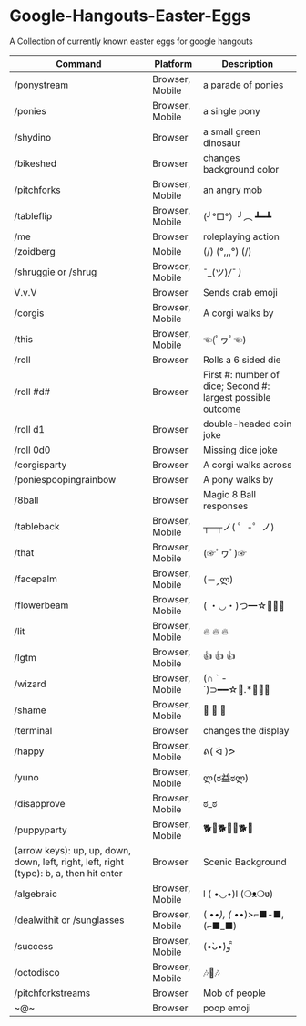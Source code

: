 # Google-Hangouts-Easter-Eggs
A Collection of currently known easter eggs for google hangouts

| Command     | Platform        |  Description             |
| ----------- | --------------- | ------------------------ |
| /ponystream | Browser, Mobile | a parade of ponies       |
| /ponies     | Browser, Mobile | a single pony            |
| /shydino    | Browser         | a small green dinosaur   |
| /bikeshed   | Browser         | changes background color |
| /pitchforks | Browser, Mobile | an angry mob             |
| /tableflip  | Browser, Mobile | (╯°□°）╯︵ ┻━┻           |
| /me         | Browser         | roleplaying action       |
| /zoidberg   | Mobile          | (\/) (°,,,°) (\/)        |
| /shruggie or /shrug  | Browser, Mobile | ¯\_(ツ)_/¯            )_ |
| V.v.V       | Browser         | Sends crab emoji         |
| /corgis     | Browser, Mobile | A corgi walks by         |
| /this       | Browser, Mobile | ☜(ﾟヮﾟ☜)                |
| /roll       | Browser         | Rolls a 6 sided die      |
| /roll #d#   | Browser         | First #: number of dice; Second #: largest possible outcome |
| /roll d1    | Browser         | double-headed coin joke  |
| /roll 0d0   | Browser         | Missing dice joke        |
| /corgisparty | Browser        | A corgi walks across     |
| /poniespoopingrainbow | Browser | A pony walks by       |
| /8ball      | Browser          | Magic 8 Ball responses |
| /tableback  | Browser, Mobile | ┬─┬ノ( ゜-゜ノ) |
| /that        | Browser, Mobile | (☞ﾟヮﾟ)☞ |
| /facepalm     | Browser, Mobile   | (－‸ლ) |
| /flowerbeam   | Browser, Mobile    | ( ・◡・)つ━☆🌸🌺🌼|
| /lit           | Browser, Mobile    |  🔥 🔥 🔥  |
| /lgtm         | Browser, Mobile   |  👍 👍 👍 |
| /wizard       | Browser, Mobile    | (∩ ` -´)⊃━━☆ﾟ.*･｡ﾟ |
| /shame      | Browser, Mobile   |  🔔 🔔 🔔 |
| /terminal   | Browser          | changes the display |
| /happy  | Browser, Mobile | ᕕ( ᐛ )ᕗ |
| /yuno    | Browser, Mobile | ლ(ಠ益ಠლ) |
| /disapprove | Browser, Mobile | ಠ_ಠ |
| /puppyparty | Browser, Mobile | 🐕🐩🐕🙌🐩🐕🐩 |
| (arrow keys): up, up, down, down, left, right, left, right (type): b, a, then hit enter| Browser | Scenic Background |
| /algebraic | Browser, Mobile | l ( •◡•)l   (❍ᴥ❍ʋ) |
| /dealwithit or /sunglasses | Browser, Mobile | ( •_•),  ( •_•)>⌐■-■,  (⌐■_■)|
| /success | Browser, Mobile | (•̀ᴗ•́)و ̑̑ |
| /octodisco | Browser, Mobile | 🎶🐙🎶 |
| /pitchforkstreams | Browser | Mob of people |
| ~@~ | Browser | poop emoji |
